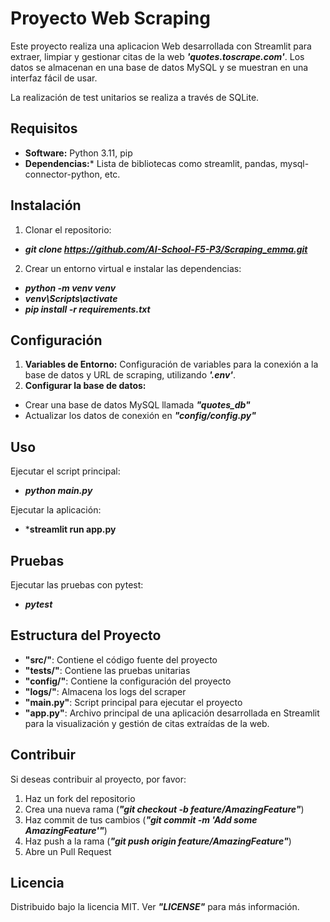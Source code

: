 # Proyecto Web Scraping

Este proyecto realiza una aplicacion Web desarrollada con Streamlit para extraer, limpiar y gestionar citas de la web ***'quotes.toscrape.com'***. Los datos se almacenan en una base de datos MySQL y se muestran en una interfaz fácil de usar. 

La realización de test unitarios se realiza a través de SQLite.

## Requisitos

- **Software:** Python 3.11, pip
- **Dependencias:*** Lista de bibliotecas como streamlit, pandas, mysql-connector-python, etc.

## Instalación

1. Clonar el repositorio:
- ***git clone https://github.com/AI-School-F5-P3/Scraping_emma.git***

2. Crear un entorno virtual e instalar las dependencias:
- ***python -m venv venv***
- ***venv\Scripts\activate***
- ***pip install -r requirements.txt***

## Configuración
1. **Variables de Entorno:** Configuración de variables para la conexión a la base de datos y URL de scraping, utilizando ***'.env'***.
3. **Configurar la base de datos:**
- Crear una base de datos MySQL llamada ***"quotes_db"***
- Actualizar los datos de conexión en ***"config/config.py"***

## Uso

Ejecutar el script principal:
- ***python main.py***

Ejecutar la aplicación:
- ***streamlit run app.py**

## Pruebas

Ejecutar las pruebas con pytest:
- ***pytest***

## Estructura del Proyecto

- **"src/"**: Contiene el código fuente del proyecto
- **"tests/"**: Contiene las pruebas unitarias
- **"config/"**: Contiene la configuración del proyecto
- **"logs/"**: Almacena los logs del scraper
- **"main.py"**: Script principal para ejecutar el proyecto
- **"app.py"**: Archivo principal de una aplicación desarrollada en Streamlit para la visualización y gestión de citas extraídas de la web.

## Contribuir

Si deseas contribuir al proyecto, por favor:

1. Haz un fork del repositorio
2. Crea una nueva rama (***"git checkout -b feature/AmazingFeature"***)
3. Haz commit de tus cambios (***"git commit -m 'Add some AmazingFeature'"***)
4. Haz push a la rama (***"git push origin feature/AmazingFeature"***)
5. Abre un Pull Request

## Licencia

Distribuido bajo la licencia MIT. Ver ***"LICENSE"*** para más información.
